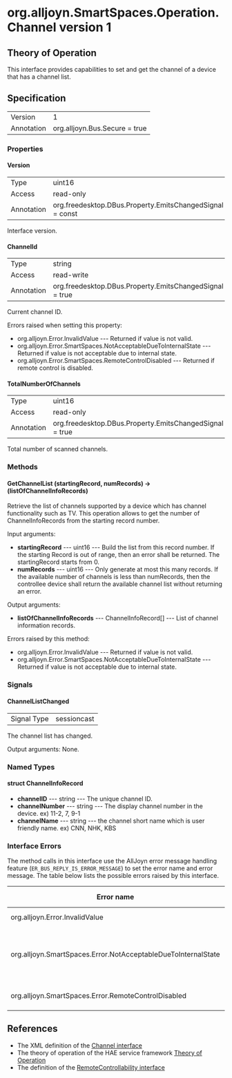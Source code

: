 # org.alljoyn.SmartSpaces.Operation.Channel version 1

## Theory of Operation
This interface provides capabilities to set and get the channel of a device
that has a channel list.

## Specification

|            |                                                                |
|------------|----------------------------------------------------------------|
| Version    | 1                                                              |
| Annotation | org.alljoyn.Bus.Secure = true                                  |

### Properties

#### Version

|            |                                                                |
|------------|----------------------------------------------------------------|
| Type       | uint16                                                         |
| Access     | read-only                                                      |
| Annotation | org.freedesktop.DBus.Property.EmitsChangedSignal = const       |

Interface version.

#### ChannelId

|            |                                                                |
|------------|----------------------------------------------------------------|
| Type       | string                                                         |
| Access     | read-write                                                     |
| Annotation | org.freedesktop.DBus.Property.EmitsChangedSignal = true        |

Current channel ID.

Errors raised when setting this property:
  * org.alljoyn.Error.InvalidValue --- Returned if value is not valid.
  * org.alljoyn.Error.SmartSpaces.NotAcceptableDueToInternalState --- Returned
  if value is not acceptable due to internal state.
  * org.alljoyn.Error.SmartSpaces.RemoteControlDisabled --- Returned if remote
  control is disabled.

#### TotalNumberOfChannels

|            |                                                                |
|------------|----------------------------------------------------------------|
| Type       | uint16                                                         |
| Access     | read-only                                                      |
| Annotation | org.freedesktop.DBus.Property.EmitsChangedSignal = true        |

Total number of scanned channels.

### Methods

#### GetChannelList (startingRecord, numRecords) -> (listOfChannelInfoRecords)

Retrieve the list of channels supported by a device which has channel
functionality such as TV. This operation allows to get the number of
ChannelInfoRecords from the starting record number.

Input arguments:
  * **startingRecord** --- uint16 --- Build the list from this record number.
    If the starting Record is out of range, then an error shall be returned.
    The startingRecord starts from 0.
  * **numRecords** --- uint16 --- Only generate at most this many records. If
  the available number of channels is less than numRecords, then the controllee
  device shall return the available channel list without returning an error.

Output arguments:
  * **listOfChannelInfoRecords** --- ChannelInfoRecord[] --- List of channel
  information records.

Errors raised by this method:
  * org.alljoyn.Error.InvalidValue --- Returned if value is not valid.
  * org.alljoyn.Error.SmartSpaces.NotAcceptableDueToInternalState --- Returned
  if value is not acceptable due to internal state.

### Signals

#### ChannelListChanged
|              |             |
|--------------|-------------|
| Signal Type  | sessioncast |

The channel list has changed.

Output arguments: None.

### Named Types

#### struct ChannelInfoRecord

  * **channelID** --- string --- The unique channel ID.
  * **channelNumber** --- string --- The display channel number in the device.
    ex) 11-2, 7, 9-1
  * **channelName** --- string --- the channel short name which is user friendly
  name. ex) CNN, NHK, KBS

### Interface Errors

The method calls in this interface use the AllJoyn error message handling
feature (`ER_BUS_REPLY_IS_ERROR_MESSAGE`) to set the error name and error
message. The table below lists the possible errors raised by this interface.

| Error name                                                    | Error message                                      |
|---------------------------------------------------------------|----------------------------------------------------|
| org.alljoyn.Error.InvalidValue                                | Invalid value                                      |
| org.alljoyn.SmartSpaces.Error.NotAcceptableDueToInternalState | The value is not acceptable due to internal state  |
| org.alljoyn.SmartSpaces.Error.RemoteControlDisabled           | Remote control disabled                            |

## References

  * The XML definition of the [Channel interface](Channel-v1.xml)
  * The theory of operation of the HAE service framework [Theory of Operation](/org.alljoyn.SmartSpaces/theory-of-operation-v1)
  * The definition of the [RemoteControllability interface](RemoteControllability-v1)



